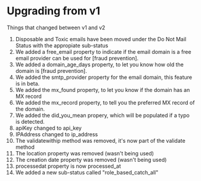 # Upgrading from v1

Things that changed between v1 and v2

1) Disposable and Toxic emails have been moved under the Do Not Mail Status with the appropiate sub-status
2) We added a free_email property to indicate if the email domain is a free email provider can be used for [fraud prevention]. 
3) We added a domain_age_days property, to let you know how old the domain is [fraud prevention]. 
4) We added the smtp_provider property for the email domain, this feature is in beta. 
5) We added the mx_found property, to let you know if the domain has an MX record
6) We added the mx_record property, to tell you the preferred MX record of the domain. 
7) We added the did_you_mean propery, which will be populated if a typo is detected. 
8) apiKey changed to api_key
9) IPAddress changed to ip_address
10) The validatewithip method was removed, it's now part of the validate method
11) The location property was removed (wasn't being used)
12) The creation date property was removed (wasn't being used)
13) processedat property is now processed_at
14) We added a new sub-status called "role_based_catch_all"

